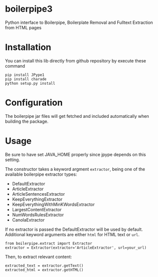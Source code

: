 # boilerpipe3
Python interface to Boilerpipe, Boilerplate Removal and Fulltext Extraction from HTML pages

Installation
============
You can install this lib directly from github repository by execute these command
    
    pip install JPype1 
    pip install charade
    python setup.py install

Configuration
=============

The boilerpipe jar files will get fetched and included automatically when building the package.

Usage
=====

Be sure to have set JAVA_HOME properly since jpype depends on this setting.

The constructor takes a keyword argment ``extractor``, being one of the available boilerpipe extractor types:

- DefaultExtractor
- ArticleExtractor
- ArticleSentencesExtractor
- KeepEverythingExtractor
- KeepEverythingWithMinKWordsExtractor
- LargestContentExtractor
- NumWordsRulesExtractor
- CanolaExtractor

If no extractor is passed the DefaultExtractor will be used by default. Additional keyword arguments are either ``html`` for HTML text or ``url``.

    from boilerpipe.extract import Extractor
    extractor = Extractor(extractor='ArticleExtractor', url=your_url)

Then, to extract relevant content:

    extracted_text = extractor.getText()
    extracted_html = extractor.getHTML()

